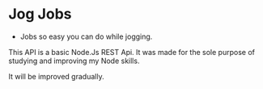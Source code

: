 # Jog Jobs
- Jobs so easy you can do while jogging.

This API is a basic Node.Js REST Api. It was made for the sole purpose of studying and improving my Node skills.

It will be improved gradually.